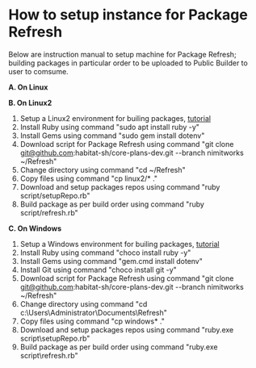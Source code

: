 # How to setup instance for Package Refresh

Below are instruction manual to setup machine for Package Refresh; building packages in particular order to be uploaded to Public Builder to user to comsume.

**A. On Linux**

**B. On Linux2**

1. Setup a Linux2 environment for builing packages, [tutorial](./habitat_setup.md)
2. Install Ruby using command "sudo apt install ruby -y"
3. Install Gems using command "sudo gem install dotenv"
4. Download script for Package Refresh using command "git clone git@github.com:habitat-sh/core-plans-dev.git --branch nimitworks ~/Refresh"
5. Change directory using command "cd ~/Refresh"
6. Copy files using command "cp linux2/* ."
7. Download and setup packages repos using command "ruby script/setupRepo.rb"
8. Build package as per build order using command "ruby script/refresh.rb"

**C. On Windows**

1. Setup a Windows environment for builing packages, [tutorial](./habitat_setup.md)
2. Install Ruby using command "choco install ruby -y"
3. Install Gems using command "gem.cmd install dotenv"
4. Install Git using command "choco install git -y"
5. Download script for Package Refresh using command "git clone git@github.com:habitat-sh/core-plans-dev.git --branch nimitworks ~/Refresh"
6. Change directory using command "cd c:\Users\Administrator\Documents\Refresh"
7. Copy files using command "cp windows\* ."
9. Download and setup packages repos using command "ruby.exe script\setupRepo.rb"
10. Build package as per build order using command "ruby.exe script\refresh.rb"
